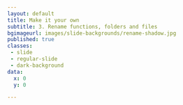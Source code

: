 ```yaml
---
layout: default
title: Make it your own
subtitle: 3. Rename functions, folders and files
bgimageurl: images/slide-backgrounds/rename-shadow.jpg
published: true
classes:
 - slide
 - regular-slide
 - dark-background
data:
  x: 0
  y: 0

---
```


